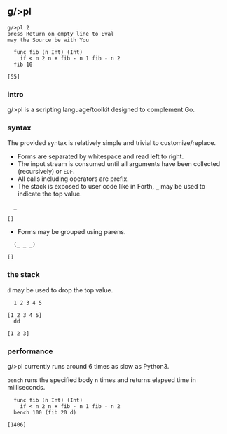 ## g/>pl

```
g/>pl 2
press Return on empty line to Eval
may the Source be with You

  func fib (n Int) (Int) 
    if < n 2 n + fib - n 1 fib - n 2
  fib 10

[55]
```

### intro
g/>pl is a scripting language/toolkit designed to complement Go.

### syntax
The provided syntax is relatively simple and trivial to customize/replace.

- Forms are separated by whitespace and read left to right.
- The input stream is consumed until all arguments have been collected (recursively) or `EOF`.
- All calls including operators are prefix.
- The stack is exposed to user code like in Forth, `_` may be used to indicate the top value.
```
  _
  
[]
```
- Forms may be grouped using parens.
```
  (_ _ _)
  
[]
```

### the stack
`d` may be used to drop the top value.

```
  1 2 3 4 5

[1 2 3 4 5]
  dd

[1 2 3]
```

### performance
g/>pl currently runs around 6 times as slow as Python3.

`bench` runs the specified body `n` times and returns elapsed time in milliseconds.

```
  func fib (n Int) (Int) 
    if < n 2 n + fib - n 1 fib - n 2
  bench 100 (fib 20 d)

[1406]
```